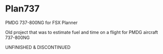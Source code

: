 # Plan737
PMDG 737-800NG for FSX Planner

Old project that was to estimate fuel and time on a flight for PMDG aircraft 737-800NG

UNFINISHED & DISCONTINUED
